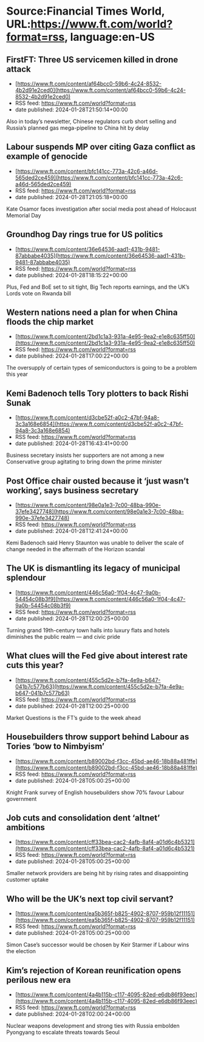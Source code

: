 # Source:Financial Times World, URL:https://www.ft.com/world?format=rss, language:en-US

## FirstFT: Three US servicemen killed in drone attack
 - [https://www.ft.com/content/af64bcc0-59b6-4c24-8532-4b2d91e2ced0](https://www.ft.com/content/af64bcc0-59b6-4c24-8532-4b2d91e2ced0)
 - RSS feed: https://www.ft.com/world?format=rss
 - date published: 2024-01-28T21:50:14+00:00

Also in today’s newsletter, Chinese regulators curb short selling and Russia’s planned gas mega-pipeline to China hit by delay

## Labour suspends MP over citing Gaza conflict as example of genocide
 - [https://www.ft.com/content/bfc141cc-773a-42c6-a46d-565ded2ce459](https://www.ft.com/content/bfc141cc-773a-42c6-a46d-565ded2ce459)
 - RSS feed: https://www.ft.com/world?format=rss
 - date published: 2024-01-28T21:05:18+00:00

Kate Osamor faces investigation after social media post ahead of Holocaust Memorial Day

## Groundhog Day rings true for US politics
 - [https://www.ft.com/content/36e64536-aad1-431b-9481-87abbabe4035](https://www.ft.com/content/36e64536-aad1-431b-9481-87abbabe4035)
 - RSS feed: https://www.ft.com/world?format=rss
 - date published: 2024-01-28T18:15:22+00:00

Plus, Fed and BoE set to sit tight, Big Tech reports earnings, and the UK’s Lords vote on Rwanda bill

## Western nations need a plan for when China floods the chip market
 - [https://www.ft.com/content/2bd1c1a3-931a-4e95-9ea2-e1e8c635ff50](https://www.ft.com/content/2bd1c1a3-931a-4e95-9ea2-e1e8c635ff50)
 - RSS feed: https://www.ft.com/world?format=rss
 - date published: 2024-01-28T17:00:22+00:00

The oversupply of certain types of semiconductors is going to be a problem this year

## Kemi Badenoch tells Tory plotters to back Rishi Sunak
 - [https://www.ft.com/content/d3cbe52f-a0c2-47bf-94a8-3c3a168e6854](https://www.ft.com/content/d3cbe52f-a0c2-47bf-94a8-3c3a168e6854)
 - RSS feed: https://www.ft.com/world?format=rss
 - date published: 2024-01-28T16:43:41+00:00

Business secretary insists her supporters are not among a new Conservative group agitating to bring down the prime minister

## Post Office chair ousted because it ‘just wasn’t working’, says business secretary
 - [https://www.ft.com/content/98e0a1e3-7c00-48ba-990e-37efe3427748](https://www.ft.com/content/98e0a1e3-7c00-48ba-990e-37efe3427748)
 - RSS feed: https://www.ft.com/world?format=rss
 - date published: 2024-01-28T12:41:24+00:00

Kemi Badenoch said Henry Staunton was unable to deliver the scale of change needed in the aftermath of the Horizon scandal

## The UK is dismantling its legacy of municipal splendour
 - [https://www.ft.com/content/446c56a0-1f04-4c47-9a0b-54454c08b3f9](https://www.ft.com/content/446c56a0-1f04-4c47-9a0b-54454c08b3f9)
 - RSS feed: https://www.ft.com/world?format=rss
 - date published: 2024-01-28T12:00:25+00:00

Turning grand 19th-century town halls into luxury flats and hotels diminishes the public realm — and civic pride

## What clues will the Fed give about interest rate cuts this year?
 - [https://www.ft.com/content/455c5d2e-b7fa-4e9a-b647-041b7c577b63](https://www.ft.com/content/455c5d2e-b7fa-4e9a-b647-041b7c577b63)
 - RSS feed: https://www.ft.com/world?format=rss
 - date published: 2024-01-28T12:00:25+00:00

Market Questions is the FT’s guide to the week ahead

## Housebuilders throw support behind Labour as Tories ‘bow to Nimbyism’
 - [https://www.ft.com/content/b89002bd-f3cc-45bd-ae46-18b88a481ffe](https://www.ft.com/content/b89002bd-f3cc-45bd-ae46-18b88a481ffe)
 - RSS feed: https://www.ft.com/world?format=rss
 - date published: 2024-01-28T05:00:25+00:00

Knight Frank survey of English housebuilders show 70% favour Labour government

## Job cuts and consolidation dent ‘altnet’ ambitions
 - [https://www.ft.com/content/cff33bea-cac2-4afb-8af4-a01d6c4b5321](https://www.ft.com/content/cff33bea-cac2-4afb-8af4-a01d6c4b5321)
 - RSS feed: https://www.ft.com/world?format=rss
 - date published: 2024-01-28T05:00:25+00:00

Smaller network providers are being hit by rising rates and disappointing customer uptake

## Who will be the UK’s next top civil servant?
 - [https://www.ft.com/content/ea5b365f-b825-4902-8707-959b12f11151](https://www.ft.com/content/ea5b365f-b825-4902-8707-959b12f11151)
 - RSS feed: https://www.ft.com/world?format=rss
 - date published: 2024-01-28T05:00:25+00:00

Simon Case’s successor would be chosen by Keir Starmer if Labour wins the election

## Kim’s rejection of Korean reunification opens perilous new era
 - [https://www.ft.com/content/4a4b115b-c117-4095-82ed-e6db86f93eec](https://www.ft.com/content/4a4b115b-c117-4095-82ed-e6db86f93eec)
 - RSS feed: https://www.ft.com/world?format=rss
 - date published: 2024-01-28T02:00:24+00:00

Nuclear weapons development and strong ties with Russia embolden Pyongyang to escalate threats towards Seoul

